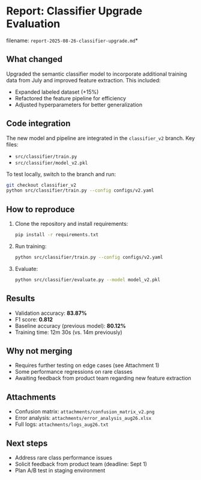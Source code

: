 

# Report: Classifier Upgrade Evaluation
filename: `report-2025-08-26-classifier-upgrade.md`*

## What changed
Upgraded the semantic classifier model to incorporate additional training data from July and improved feature extraction. This included:
- Expanded labeled dataset (+15%)
- Refactored the feature pipeline for efficiency
- Adjusted hyperparameters for better generalization

## Code integration
The new model and pipeline are integrated in the `classifier_v2` branch. Key files:
- `src/classifier/train.py`
- `src/classifier/model_v2.pkl`

To test locally, switch to the branch and run:
```bash
git checkout classifier_v2
python src/classifier/train.py --config configs/v2.yaml
```

## How to reproduce
1. Clone the repository and install requirements:
   ```bash
   pip install -r requirements.txt
   ```
2. Run training:
   ```bash
   python src/classifier/train.py --config configs/v2.yaml
   ```
3. Evaluate:
   ```bash
   python src/classifier/evaluate.py --model model_v2.pkl
   ```

## Results
- Validation accuracy: **83.87%**
- F1 score: **0.812**
- Baseline accuracy (previous model): **80.12%**
- Training time: 12m 30s (vs. 14m previously)

## Why not merging
- Requires further testing on edge cases (see Attachment 1)
- Some performance regressions on rare classes
- Awaiting feedback from product team regarding new feature extraction

## Attachments
- Confusion matrix: `attachments/confusion_matrix_v2.png`
- Error analysis: `attachments/error_analysis_aug26.xlsx`
- Full logs: `attachments/logs_aug26.txt`

## Next steps
- Address rare class performance issues
- Solicit feedback from product team (deadline: Sept 1)
- Plan A/B test in staging environment
